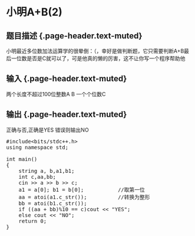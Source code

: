 # 小明A+B(2)

## 题目描述 {.page-header.text-muted}

<div class="content">
  <p>
    小明最近多位数加法运算学的很晕倒：（，幸好是做判断题，它只需要判断A+B最后一位数是否是C就可以了，可是他真的懒的厉害，这不让你写一个程序帮助他
  </p>
</div>

## 输入 {.page-header.text-muted}

<div class="content">
  <p>
    两个长度不超过100位整数A B 一个个位数C
  </p>
</div>

## 输出 {.page-header.text-muted}

<div class="content">
  正确与否,正确是YES 错误则输出NO
</div>

<pre class="EnlighterJSRAW" data-enlighter-language="cpp">#include&lt;bits/stdc++.h&gt;
using namespace std;

int main()
{
    string a, b,a1,b1;
    int c,aa,bb;
    cin &gt;&gt; a &gt;&gt; b &gt;&gt; c;
    a1 = a[0]; b1 = b[0];           //取第一位
    aa = atoi(a1.c_str());          //转换为整形
    bb = atoi(b1.c_str());
    if ((aa + bb)%10 == c)cout &lt;&lt; "YES";
    else cout &lt;&lt; "NO";
    return 0;
}</pre>

&nbsp;
